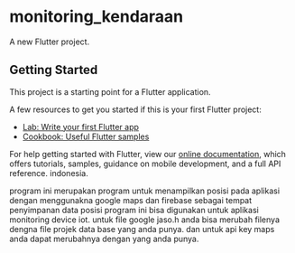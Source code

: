 # monitoring_kendaraan

A new Flutter project.

## Getting Started

This project is a starting point for a Flutter application.

A few resources to get you started if this is your first Flutter project:

- [Lab: Write your first Flutter app](https://flutter.dev/docs/get-started/codelab)
- [Cookbook: Useful Flutter samples](https://flutter.dev/docs/cookbook)

For help getting started with Flutter, view our
[online documentation](https://flutter.dev/docs), which offers tutorials,
samples, guidance on mobile development, and a full API reference.
indonesia.

program ini merupakan program untuk menampilkan posisi pada aplikasi dengan menggunakna google maps dan firebase sebagai tempat penyimpanan data posisi
program ini bisa digunakan untuk aplikasi monitoring device iot. 
untuk file google jaso.h anda bisa merubah filenya dengna file projek data base yang anda punya.
dan untuk api key maps anda dapat merubahnya dengan yang anda punya.
